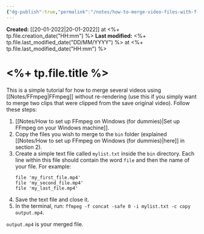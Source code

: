 ```yaml
---
{"dg-publish":true,"permalink":"/notes/how-to-merge-video-files-with-f-fmpeg-on-windows-for-dummies/"}
---
```



**Created:** [[20-01-2022\|20-01-2022]] at <%+ tp.file.creation_date("HH:mm") %>
**Last modified:** <%+ tp.file.last_modified_date("DD/MM/YYYY") %> at <%+ tp.file.last_modified_date("HH:mm") %>

# <%+ tp.file.title %>
This is a simple tutorial for how to merge several videos using [[Notes/FFmpeg\|FFmpeg]] without re-rendering (use this if you simply want to merge two clips that were clipped from the save original video).
Follow these steps:
1. [[Notes/How to set up FFmpeg on Windows (for dummies)\|Set up FFmpeg on your Windows machine]].
2. Copy the files you wish to merge to the `bin` folder (explained [[Notes/How to set up FFmpeg on Windows (for dummies)\|here]] in section 2).
3. Create a simple text file called `mylist.txt` inside the `bin` directory. Each line within this file should contain the word `file` and then the name of your file. For example: 
	```
	file 'my_first_file.mp4'
	file 'my_second_file.mp4'
	file 'my_last_file.mp4'
	```
4. Save the text file and close it.
5. In the terminal, run: `ffmpeg -f concat -safe 0 -i mylist.txt -c copy output.mp4`.

`output.mp4` is your merged file.
